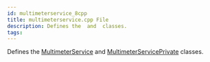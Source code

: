 ```yaml
---
id: multimeterservice_8cpp
title: multimeterservice.cpp File
description: Defines the  and  classes.
tags:
---
```

Defines the [MultimeterService](classMultimeterService) and [MultimeterServicePrivate](classMultimeterServicePrivate) classes.
